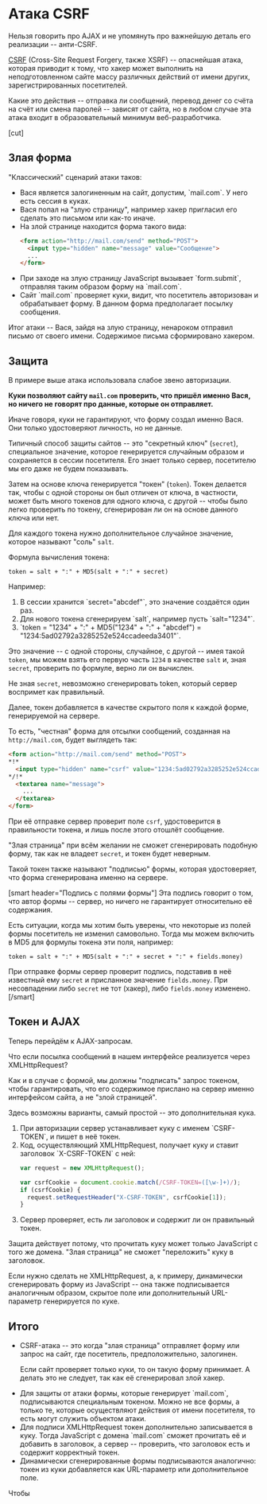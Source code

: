 # Атака CSRF

Нельзя говорить про AJAX и не упомянуть про важнейшую деталь его реализации -- анти-CSRF.

[CSRF](http://ru.wikipedia.org/wiki/%D0%9F%D0%BE%D0%B4%D0%B4%D0%B5%D0%BB%D0%BA%D0%B0_%D0%BC%D0%B5%D0%B6%D1%81%D0%B0%D0%B9%D1%82%D0%BE%D0%B2%D1%8B%D1%85_%D0%B7%D0%B0%D0%BF%D1%80%D0%BE%D1%81%D0%BE%D0%B2) (Cross-Site Request Forgery, также XSRF) -- опаснейшая атака, которая приводит к тому, что хакер может выполнить на неподготовленном сайте массу различных действий от имени других, зарегистрированных посетителей.

Какие это действия -- отправка ли сообщений, перевод денег со счёта на счёт или смена паролей -- зависят от сайта, но в любом случае эта атака входит в образовательный минимум веб-разработчика. 

[cut]

## Злая форма

"Классический" сценарий атаки таков:

<ul>
<li>Вася является залогиненным на сайт, допустим, `mail.com`. У него есть сессия в куках.</li>
<li>Вася попал на "злую страницу", например хакер пригласил его сделать это письмом или как-то иначе.</li>
<li>На злой странице находится форма такого вида:

```html
<form action="http://mail.com/send" method="POST">
  <input type="hidden" name="message" value="Сообщение">
  ...
</form>
```
</li>
<li>При заходе на злую страницу JavaScript вызывает `form.submit`, отправляя таким образом форму на `mail.com`.</li>
<li>Сайт `mail.com` проверяет куки, видит, что посетитель авторизован и обрабатывает форму. В данном форма предполагает посылку сообщения.</li>
</ul>

Итог атаки -- Вася, зайдя на злую страницу, ненароком отправил письмо от своего имени. Содержимое письма сформировано хакером.

## Защита 

В примере выше атака использовала слабое звено авторизации.

**Куки позволяют сайту `mail.com` проверить, что пришёл именно Вася, но ничего не говорят про данные, которые он отправляет.**

Иначе говоря, куки не гарантируют, что форму создал именно Вася. Они только удостоверяют личность, но не данные.

Типичный способ защиты сайтов -- это "секретный ключ" (`secret`), специальное значение, которое генерируется случайным образом и сохраняется в сессии посетителя. Его знает только сервер, посетителю мы его даже не будем показывать.

Затем на основе ключа генерируется "токен" (`token`). Токен делается так, чтобы с одной стороны он был отличен от ключа, в частности, может быть много токенов для одного ключа, с другой -- чтобы было легко проверить по токену, сгенерирован ли он на основе данного ключа или нет.

Для каждого токена нужно дополнительное случайное значение, которое называют "соль" `salt`. 

Формула вычисления токена:
```
token = salt + ":" + MD5(salt + ":" + secret)
```

Например:
<ol>
<li>В сессии хранится `secret="abcdef"`, это значение создаётся один раз.</li>
<li>Для нового токена сгенерируем `salt`, например пусть `salt="1234"`.</li>
<li>`token = "1234" + ":" + MD5("1234" + ":" + "abcdef") = "1234:5ad02792a3285252e524ccadeeda3401"`.</li>
</ol>

Это значение -- с одной стороны, случайное, с другой -- имея такой `token`, мы можем взять его первую часть `1234` в качестве `salt` и, зная `secret`, проверить по формуле, верно ли он вычислен.

Не зная `secret`, невозможно сгенерировать token, который сервер воспримет как правильный.

Далее, токен добавляется в качестве скрытого поля к каждой форме, генерируемой на сервере.

То есть, "честная" форма для отсылки сообщений, созданная на `http://mail.com`, будет выглядеть так:

```html
<form action="http://mail.com/send" method="POST">
*!*
  <input type="hidden" name="csrf" value="1234:5ad02792a3285252e524ccadeeda3401">
*/!*
  <textarea name="message">
    ...
  </textarea>
</form>
```

При её отправке сервер проверит поле `csrf`, удостоверится в правильности токена, и лишь после этого отошлёт сообщение.

"Злая страница" при всём желании не сможет сгенерировать подобную форму, так как не владеет `secret`, и токен будет неверным.

Такой токен также называют "подписью" формы, которая удостоверяет, что форма сгенерирована именно на сервере. 

[smart header="Подпись с полями формы"]
Эта подпись говорит о том, что автор формы -- сервер, но ничего не гарантирует относительно её содержания.

Есть ситуации, когда мы хотим быть уверены, что некоторые из полей формы посетитель не изменил самовольно. Тогда мы можем включить в MD5 для формулы токена эти поля, например:
```
token = salt + ":" + MD5(salt + ":" + secret + ":" + fields.money)
```

При отправке формы сервер проверит подпись, подставив в неё известный ему `secret` и присланное значение `fields.money`. При несовпадении либо `secret` не тот (хакер), либо `fields.money` изменено.
[/smart] 

## Токен и AJAX

Теперь перейдём к AJAX-запросам.

Что если посылка сообщений в нашем интерфейсе реализуется через XMLHttpRequest?

Как и в случае с формой, мы должны "подписать" запрос токеном, чтобы гарантировать, что его содержимое прислано на сервер именно интерфейсом сайта, а не "злой страницей".

Здесь возможны варианты, самый простой -- это дополнительная кука.

<ol>
<li>При авторизации сервер устанавливает куку с именем `CSRF-TOKEN`, и пишет в неё токен.</li>
<li>Код, осуществляющий XMLHttpRequest, получает куку и ставит заголовок `X-CSRF-TOKEN` с ней:

```js
var request = new XMLHttpRequest();

var csrfCookie = document.cookie.match(/CSRF-TOKEN=([\w-]+)/);
if (csrfCookie) {
  request.setRequestHeader("X-CSRF-TOKEN", csrfCookie[1]);
}
```
</li>
<li>Сервер проверяет, есть ли заголовок и содержит ли он правильный токен.</li>
</ol>

Защита действует потому, что прочитать куку может только JavaScript с того же домена. "Злая страница" не сможет "переложить" куку в заголовок.

Если нужно сделать не XMLHttpRequest, а, к примеру, динамически сгенерировать форму из JavaScript -- она также подписывается аналогичным образом, скрытое поле или дополнительный URL-параметр генерируется по куке.


## Итого

<ul>
<li>CSRF-атака -- это когда "злая страница" отправляет форму или запрос на сайт, где посетитель, предположительно, залогинен.

Если сайт проверяет только куки, то он такую форму принимает. А делать это не следует, так как её сгенерировал злой хакер.</li>
<li>Для защиты от атаки формы, которые генерирует `mail.com`, подписываются специальным токеном. Можно не все формы, а только те, которые осуществляют действия от имени посетителя, то есть могут служить объектом атаки.</li>
<li>Для подписи XMLHttpRequest токен дополнительно записывается в куку. Тогда JavaScript с домена `mail.com` сможет прочитать её и добавить в заголовок, а сервер -- проверить, что заголовок есть и содержит корректный токен.</li>
<li>Динамически сгенерированные формы подписываются аналогично: токен из куки добавляется как URL-параметр или дополнительное поле.</li>
</ul>


Чтобы


